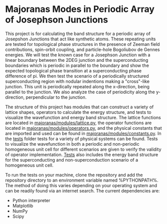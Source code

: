 # Majoranas Modes in Periodic Array of Josephson Junctions
This project is for calculating the band structure for a periodic array of Josepshon Junctions that act like synthetic atoms. These repeating units are tested for topological phase structures in the presence of Zeeman field contributions, spin-orbit coupling, and particle-hole Bogoliubov de Gennes energies. We will test the known case for a Josephson Junction with a linear boundary between the 2DEG junction and the superconducting boundaries which is periodic in parallel to the boundary and show the expected topological phase transition at a superconducting phase difference of pi. We then test the scenario of a periodically structured superconducting region with nodular indentions making a "cross"-like junction. This unit is periodically repeated along the x-direction, being parallel to the junction. We also analyze the case of periodicity along the y-direction, perpendicular to the junction. 

The structure of this project has modules that can construct a variety of lattice shapes, operators to calculate the energy structure, and tests to visualize the wavefunction and energy band structure. The lattice functions are located in [majoranas/modules/lattice.py](majoranas/modules/lattice.py), the operator functions are located in [majoranas/modules/operators.py](majoranas/modules/operators.py), and the physical constants that are imported and used can be found in [majoranas/modules/constants.py](majoranas/modules/constants.py). In the [tests](/majoranas/tests) folder tests for a variety of physical systems can be found. Tests to visualize the wavefunction in both a periodic and non-periodic homogeneous unit cell for different scenarios are given to verify the validity of operator implementation. [Tests](/majoranas/tests) also includes the energy band structure for the superconducting and non-superconduction scenario of a homogeneous unit cell.

To run the tests on your machine, clone the repository and add the repository directory to an environment variable named %PYTHONPATH%. The method of doing this varies depending on your operating system and can be readily found via an internet search. The current dependencies are:
- Python interpreter
- Matplotlib
- NumPy
- Scipy


